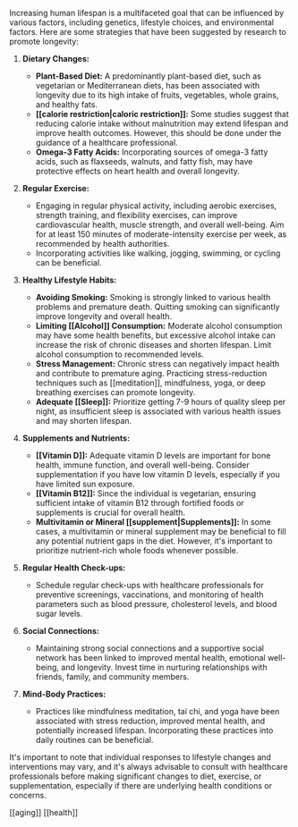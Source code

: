 Increasing human lifespan is a multifaceted goal that can be influenced by various factors, including genetics, lifestyle choices, and environmental factors. Here are some strategies that have been suggested by research to promote longevity:

1. **Dietary Changes:**
    
    - **Plant-Based Diet:** A predominantly plant-based diet, such as vegetarian or Mediterranean diets, has been associated with longevity due to its high intake of fruits, vegetables, whole grains, and healthy fats.
    - **[[calorie restriction|caloric restriction]]:** Some studies suggest that reducing calorie intake without malnutrition may extend lifespan and improve health outcomes. However, this should be done under the guidance of a healthcare professional.
    - **Omega-3 Fatty Acids:** Incorporating sources of omega-3 fatty acids, such as flaxseeds, walnuts, and fatty fish, may have protective effects on heart health and overall longevity.
2. **Regular Exercise:**
    - Engaging in regular physical activity, including aerobic exercises, strength training, and flexibility exercises, can improve cardiovascular health, muscle strength, and overall well-being. Aim for at least 150 minutes of moderate-intensity exercise per week, as recommended by health authorities.
    - Incorporating activities like walking, jogging, swimming, or cycling can be beneficial.
3. **Healthy Lifestyle Habits:**
    - **Avoiding Smoking:** Smoking is strongly linked to various health problems and premature death. Quitting smoking can significantly improve longevity and overall health.
    - **Limiting [[Alcohol]] Consumption:** Moderate alcohol consumption may have some health benefits, but excessive alcohol intake can increase the risk of chronic diseases and shorten lifespan. Limit alcohol consumption to recommended levels.
    - **Stress Management:** Chronic stress can negatively impact health and contribute to premature aging. Practicing stress-reduction techniques such as [[meditation]], mindfulness, yoga, or deep breathing exercises can promote longevity.
    - **Adequate [[Sleep]]:** Prioritize getting 7-9 hours of quality sleep per night, as insufficient sleep is associated with various health issues and may shorten lifespan.
4. **Supplements and Nutrients:**
    - **[[Vitamin D]]:** Adequate vitamin D levels are important for bone health, immune function, and overall well-being. Consider supplementation if you have low vitamin D levels, especially if you have limited sun exposure.
    - **[[Vitamin B12]]:** Since the individual is vegetarian, ensuring sufficient intake of vitamin B12 through fortified foods or supplements is crucial for overall health.
    - **Multivitamin or Mineral [[supplement|Supplements]]:** In some cases, a multivitamin or mineral supplement may be beneficial to fill any potential nutrient gaps in the diet. However, it's important to prioritize nutrient-rich whole foods whenever possible.
5. **Regular Health Check-ups:**
    - Schedule regular check-ups with healthcare professionals for preventive screenings, vaccinations, and monitoring of health parameters such as blood pressure, cholesterol levels, and blood sugar levels.
6. **Social Connections:**
    - Maintaining strong social connections and a supportive social network has been linked to improved mental health, emotional well-being, and longevity. Invest time in nurturing relationships with friends, family, and community members.
7. **Mind-Body Practices:**
    - Practices like mindfulness meditation, tai chi, and yoga have been associated with stress reduction, improved mental health, and potentially increased lifespan. Incorporating these practices into daily routines can be beneficial.

It's important to note that individual responses to lifestyle changes and interventions may vary, and it's always advisable to consult with healthcare professionals before making significant changes to diet, exercise, or supplementation, especially if there are underlying health conditions or concerns.

[[aging]]
[[health]]
